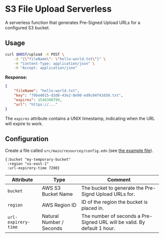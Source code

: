# S3 File Upload Serverless

A serverless function that generates Pre-Signed Upload URLs for a configured S3 bucket.

## Usage

```bash
curl $HOST/upload -X POST \
    -d "{\"fileName\": \"hello-world.txt\"}" \
    -H "Content-Type: application/json" \
    -H "Accept: application/json"
```

**Response:**

```json
{
    "fileName": "hello-world.txt",
    "key": "79be4015-d3d8-43e2-8e90-ed9c84f41658.txt",
    "expires": 1546300799,
    "url": "https://..."
}
```

The `expires` attribute contains a UNIX timestamp, indicating when the URL will expire to work.

##  Configuration

Create a file called `src/main/resourcey/config.edn` (see [the example file](src/main/resources/config.example.edn)).

```edn
{:bucket "my-temporary-bucket"
 :region "us-east-1"
 :url-expirery-time 7200}
```

| Attribute | Type | Comment |
| --------- | ---- | ------- |
| `bucket` | AWS S3 Bucket Name | The bucket to generate the Pre-Signd Upload URLs for. |
| `region` | AWS Region ID | ID of the region the bucket is placed in. |
| `url-expirery-time` | Natural Number / Seconds | The number of seconds a Pre-Signed URL will be valid. By default 1 hour. |